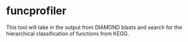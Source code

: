 # funcprofiler
This tool will take in the output from DIAMOND blastx and search for the hierarchical classification of functions from KEGG.
